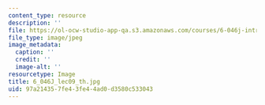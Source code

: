 ```yaml
---
content_type: resource
description: ''
file: https://ol-ocw-studio-app-qa.s3.amazonaws.com/courses/6-046j-introduction-to-algorithms-sma-5503-fall-2005/97a214357fe43fe44ad0d3580c533043_6_046J_lec09_th.jpg
file_type: image/jpeg
image_metadata:
  caption: ''
  credit: ''
  image-alt: ''
resourcetype: Image
title: 6_046J_lec09_th.jpg
uid: 97a21435-7fe4-3fe4-4ad0-d3580c533043
---
```

